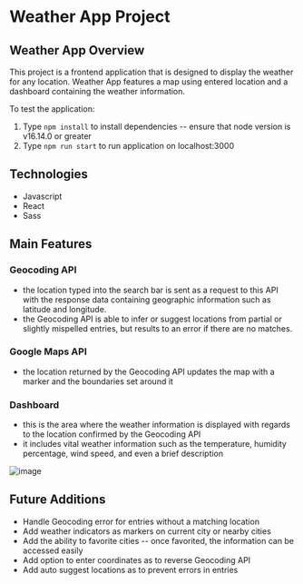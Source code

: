 # Weather App Project

## Weather App Overview
This project is a frontend application that is designed to display the weather for any location. Weather App features a map using entered location and a dashboard containing the weather information. 

To test the application:
1. Type `npm install` to install dependencies -- ensure that node version is v16.14.0 or greater
2. Type `npm run start` to run application on localhost:3000

## Technologies
- Javascript
- React
- Sass


## Main Features

### Geocoding API

- the location typed into the search bar is sent as a request to this API with the response data containing geographic information such as latitude and longitude.
- the Geocoding API is able to infer or suggest locations from partial or slightly mispelled entries, but results to an error if there are no matches.
	
### Google Maps API

- the location returned by the Geocoding API updates the map with a marker and the boundaries set around it   
	
### Dashboard

- this is the area where the weather information is displayed with regards to the location confirmed by the Geocoding API
- it includes vital weather information such as the temperature, humidity percentage, wind speed, and even a brief description

![image](https://user-images.githubusercontent.com/86270564/200095031-58f3fbb7-6a5d-4b93-8783-4d5653208a22.png)



## Future Additions
- Handle Geocoding error for entries without a matching location
- Add weather indicators as markers on current city or nearby cities
- Add the ability to favorite cities -- once favorited, the information can be accessed easily
- Add option to enter coordinates as to reverse Geocoding API
- Add auto suggest locations as to prevent errors in entries

